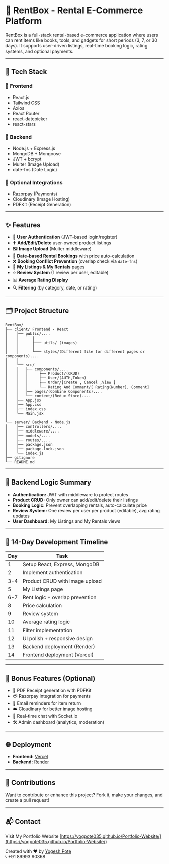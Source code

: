 # 🛒 RentBox - Rental E-Commerce Platform

RentBox is a full-stack rental-based e-commerce application where users can rent items like books, tools, and gadgets for short periods (3, 7, or 30 days). It supports user-driven listings, real-time booking logic, rating systems, and optional payments.

---

## 🚀 Tech Stack

### 🔧 Frontend

- React.js
- Tailwind CSS
- Axios
- React Router
- react-datepicker
- react-stars

### 🔩 Backend

- Node.js + Express.js
- MongoDB + Mongoose
- JWT + bcrypt
- Multer (Image Upload)
- date-fns (Date Logic)

### 🧩 Optional Integrations

- Razorpay (Payments)
- Cloudinary (Image Hosting)
- PDFKit (Receipt Generation)

---

## ✨ Features

- 🔐 **User Authentication** (JWT-based login/register)
- ➕ **Add/Edit/Delete** user-owned product listings
- 🖼️ **Image Upload** (Multer middleware)
- 📆 **Date-based Rental Bookings** with price auto-calculation
- ❌ **Booking Conflict Prevention** (overlap check via `date-fns`)
- 🧾 **My Listings & My Rentals** pages
- ⭐ **Review System** (1 review per user, editable)
- 📊 **Average Rating Display**
- 🔍 **Filtering** (by category, date, or rating)

---

## 🗂️ Project Structure

```
RentBox/
├── client/ Frontend - React
│    ├── public/....
│    │      │   
│    │      ├─── utils/ (images)   
│    │      │   
│    │      └─── styles/(Different file for different pages or components)....
│    │
│    └── src/
│    │   ├── components/....
│    │   │     ├── Product/(CRUD)
│    │   │     ├── User/(AUTH,Token)
│    │   │     ├── Order/[Create , Cancel ,View ]
│    │   │     └── Rating And Comment/[ Rating(Number), Comment]
│    │   ├── pages/(Combine Components)....
│    │   └── context/(Redux Store)....
│    ├── App.jsx
│    ├── App.css
│    ├── index.css
│    └── Main.jsx
│
└── server/ Backend - Node.js
│    ├── controllers/....
│    ├── middleware/....
│    ├── models/....
│    ├── routes/....
│    ├── package.json
│    ├── package-lock.json
│    └── index.js
├── gitignore
└── README.md
```

---

## 🔁 Backend Logic Summary

- **Authentication:** JWT with middleware to protect routes
- **Product CRUD:** Only owner can add/edit/delete their listings
- **Booking Logic:** Prevent overlapping rentals, auto-calculate price
- **Review System:** One review per user per product (editable), avg rating updates
- **User Dashboard:** My Listings and My Rentals views

---

## 📅 14-Day Development Timeline

| Day | Task                            |
| --- | ------------------------------- |
| 1   | Setup React, Express, MongoDB   |
| 2   | Implement authentication        |
| 3-4 | Product CRUD with image upload  |
| 5   | My Listings page                |
| 6-7 | Rent logic + overlap prevention |
| 8   | Price calculation               |
| 9   | Review system                   |
| 10  | Average rating logic            |
| 11  | Filter implementation           |
| 12  | UI polish + responsive design   |
| 13  | Backend deployment (Render)     |
| 14  | Frontend deployment (Vercel)    |

---

## 🎁 Bonus Features (Optional)

- 🧾 PDF Receipt generation with PDFKit
- 💳 Razorpay integration for payments
- 📧 Email reminders for item return
- ☁️ Cloudinary for better image hosting
- 💬 Real-time chat with Socket.io
- 🛠 Admin dashboard (analytics, moderation)

---

## 🌐 Deployment

- **Frontend:** [Vercel](https://vercel.com/)
- **Backend:** [Render](https://render.com/)

---

## 🙌 Contributions

Want to contribute or enhance this project? Fork it, make your changes, and create a pull request!

---

## 📬 Contact

Visit My Portfolio Website [https://yogpote035.github.io/Portfolio-Website/](https://yogpote035.github.io/Portfolio-Website/)

Created with ❤️ by [Yogesh Pote](mailto:yogpote035@gmail.com)  
📞 +91 89993 90368
